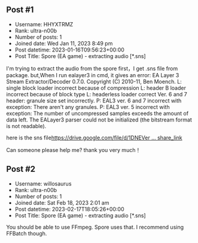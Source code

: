 ## Post #1
- Username: HHYXTRMZ
- Rank: ultra-n00b
- Number of posts: 1
- Joined date: Wed Jan 11, 2023 8:49 pm
- Post datetime: 2023-01-16T09:56:23+00:00
- Post Title: Spore (EA game) - extracting audio [*.sns]

I'm trying to extract the audio from the spore
first，I get .sns file from package.
but,When I run ealayer3 in cmd, it gives an error:
EA Layer 3 Stream Extractor/Decoder 0.7.0. Copyright (C) 2010-11, Ben Moench.
L: single block loader incorrect because of compression
L: header B loader incorrect because of block type
L: headerless loader correct
Ver. 6 and 7 header: granule size set incorrectly.
P: EAL3 ver. 6 and 7 incorrect with exception: There aren't any granules.
P: EAL3 ver. 5 incorrect with exception: The number of uncompressed samples exceeds the amount of data left.
The EALayer3 parser could not be initialized (the bitstream format is not readable).

here is the sns file[https://drive.google.com/file/d/1DNEVer ... share_link](https://drive.google.com/file/d/1DNEVerRjQCVpBJbpNI4ZBrBU0WyNUR4U/view?usp=share_link)

Can someone please help me? thank you very much！
## Post #2
- Username: willosaurus
- Rank: ultra-n00b
- Number of posts: 1
- Joined date: Sat Feb 18, 2023 2:01 am
- Post datetime: 2023-02-17T18:05:26+00:00
- Post Title: Spore (EA game) - extracting audio [*.sns]

You should be able to use FFmpeg. Spore uses that. I recommend using FFBatch though.

